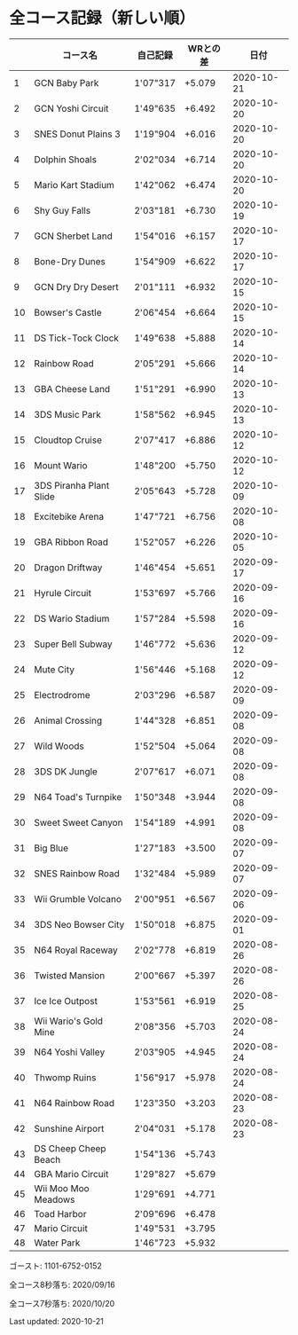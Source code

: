 # 全コース記録（新しい順）

||コース名|自己記録|WRとの差|日付
|--|--|--|--|--|
|1|GCN Baby Park|1'07"317|+5.079|2020-10-21|
|2|GCN Yoshi Circuit|1'49"635|+6.492|2020-10-20|
|3|SNES Donut Plains 3|1'19"904|+6.016|2020-10-20|
|4|Dolphin Shoals|2'02"034|+6.714|2020-10-20|
|5|Mario Kart Stadium|1'42"062|+6.474|2020-10-20|
|6|Shy Guy Falls|2'03"181|+6.730|2020-10-19|
|7|GCN Sherbet Land|1'54"016|+6.157|2020-10-17|
|8|Bone-Dry Dunes|1'54"909|+6.622|2020-10-17|
|9|GCN Dry Dry Desert|2'01"111|+6.932|2020-10-15|
|10|Bowser's Castle|2'06"454|+6.664|2020-10-15|
|11|DS Tick-Tock Clock|1'49"638|+5.888|2020-10-14|
|12|Rainbow Road|2'05"291|+5.666|2020-10-14|
|13|GBA Cheese Land|1'51"291|+6.990|2020-10-13|
|14|3DS Music Park|1'58"562|+6.945|2020-10-13|
|15|Cloudtop Cruise|2'07"417|+6.886|2020-10-12|
|16|Mount Wario|1'48"200|+5.750|2020-10-12|
|17|3DS Piranha Plant Slide|2'05"643|+5.728|2020-10-09|
|18|Excitebike Arena|1'47"721|+6.756|2020-10-08|
|19|GBA Ribbon Road|1'52"057|+6.226|2020-10-05|
|20|Dragon Driftway|1'46"454|+5.651|2020-09-17|
|21|Hyrule Circuit|1'53"697|+5.766|2020-09-16|
|22|DS Wario Stadium|1'57"284|+5.598|2020-09-16|
|23|Super Bell Subway|1'46"772|+5.636|2020-09-12|
|24|Mute City|1'56"446|+5.168|2020-09-12|
|25|Electrodrome|2'03"296|+6.587|2020-09-09|
|26|Animal Crossing|1'44"328|+6.851|2020-09-08|
|27|Wild Woods|1'52"504|+5.064|2020-09-08|
|28|3DS DK Jungle|2'07"617|+6.071|2020-09-08|
|29|N64 Toad's Turnpike|1'50"348|+3.944|2020-09-08|
|30|Sweet Sweet Canyon|1'54"189|+4.991|2020-09-08|
|31|Big Blue|1'27"183|+3.500|2020-09-07|
|32|SNES Rainbow Road|1'32"484|+5.989|2020-09-07|
|33|Wii Grumble Volcano|2'00"951|+6.567|2020-09-06|
|34|3DS Neo Bowser City|1'50"018|+6.875|2020-09-01|
|35|N64 Royal Raceway|2'02"778|+6.819|2020-08-26|
|36|Twisted Mansion|2'00"667|+5.397|2020-08-26|
|37|Ice Ice Outpost|1'53"561|+6.919|2020-08-25|
|38|Wii Wario's Gold Mine|2'08"356|+5.703|2020-08-24|
|39|N64 Yoshi Valley|2'03"905|+4.945|2020-08-24|
|40|Thwomp Ruins|1'56"917|+5.978|2020-08-24|
|41|N64 Rainbow Road|1'23"350|+3.203|2020-08-23|
|42|Sunshine Airport|2'04"031|+5.178|2020-08-23|
|43|DS Cheep Cheep Beach|1'54"136|+5.743||
|44|GBA Mario Circuit|1'29"827|+5.679||
|45|Wii Moo Moo Meadows|1'29"691|+4.771||
|46|Toad Harbor|2'09"696|+6.478||
|47|Mario Circuit|1'49"531|+3.795||
|48|Water Park|1'46"723|+5.932||

ゴースト: 1101-6752-0152

全コース8秒落ち: 2020/09/16

全コース7秒落ち: 2020/10/20

Last updated: 2020-10-21
